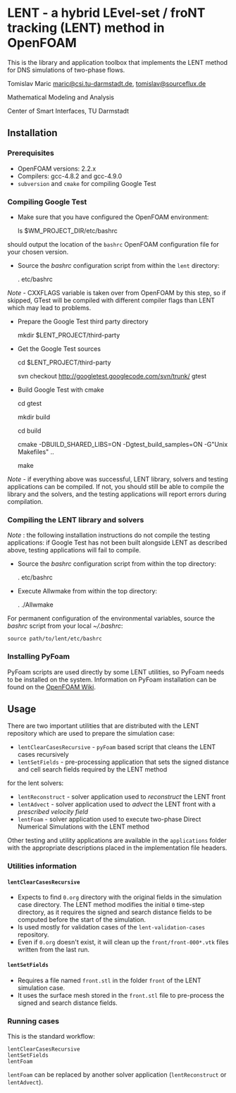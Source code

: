 # LENT - a hybrid LEvel-set / froNT tracking (LENT) method in OpenFOAM 

This is the library and application toolbox that implements the LENT method for DNS simulations of two-phase flows. 

Tomislav Maric maric@csi.tu-darmstadt.de, tomislav@sourceflux.de

Mathematical Modeling and Analysis

Center of Smart Interfaces, TU Darmstadt

## Installation 

### Prerequisites

* OpenFOAM versions: 2.2.x  
* Compilers: gcc-4.8.2 and gcc-4.9.0
* `subversion` and `cmake` for compiling Google Test 

### Compiling Google Test

* Make sure that you have configured the OpenFOAM environment:

    ls $WM_PROJECT_DIR/etc/bashrc

should output the location of the `bashrc` OpenFOAM configuration file for your chosen version.  

* Source the *bashrc* configuration script from within the `lent` directory:

    . etc/bashrc

*Note* - CXXFLAGS variable is taken over from OpenFOAM by this step, so if skipped, GTest will be compiled with different compiler flags than LENT which may lead to problems.

* Prepare the Google Test third party directory 

    mkdir $LENT_PROJECT/third-party

* Get the Google Test sources 

    cd $LENT_PROJECT/third-party

    svn checkout http://googletest.googlecode.com/svn/trunk/ gtest

* Build Google Test with cmake 

    cd gtest

    mkdir build

    cd build 

    cmake -DBUILD_SHARED_LIBS=ON -Dgtest_build_samples=ON -G"Unix Makefiles" ..

    make


*Note* - if everything above was successful, LENT library, solvers and testing applications can be compiled. If not, you should still be able to compile the library and the solvers, and the testing applications will report errors during compilation.

### Compiling the LENT library and solvers 

*Note* : the following installation instructions do not compile the testing applications: if Google Test has not been built alongside LENT as described above, testing applications will fail to compile. 

* Source the *bashrc* configuration script from within the top directory:

    . etc/bashrc

* Execute Allwmake from within the top directory:

    . ./Allwmake

For permanent configuration of the environmental variables, source the *bashrc* script from your local *~/.bashrc*: 

    source path/to/lent/etc/bashrc

### Installing PyFoam 

PyFoam scripts are used directly by some LENT utilities, so PyFoam needs to be installed on the system. Information on PyFoam installation can be found on the [OpenFOAM Wiki](http://openfoamwiki.net/index.php/Contrib/PyFoam). 

## Usage

There are two important utilities that are distributed with the LENT repository which are used to prepare the simulation case:  

* `lentClearCasesRecursive` - `pyFoam` based script that cleans the LENT cases recursively
* `lentSetFields` - pre-processing application that sets the signed distance and cell search fields required by the LENT method

for the lent solvers:

* `lentReconstruct` - solver application used to *reconstruct* the LENT front 
* `lentAdvect` - solver application used to *advect* the LENT front with a *prescribed velocity field*
* `lentFoam` - solver application used to execute two-phase Direct Numerical Simulations with the LENT method

Other testing and utility applications are available in the `applications` folder with the appropriate descriptions placed in the implementation file headers. 

### Utilities information 

#### `lentClearCasesRecursive` 

* Expects to find `0.org` directory with the original fields in the simulation case directory. The LENT method modifies the initial `0` time-step directory, as it requires the signed and search distance fields to be computed before the start of the simulation. 
* Is used mostly for validation cases of the `lent-validation-cases` repository. 
* Even if `0.org` doesn't exist, it will clean up the `front/front-000*.vtk` files written from the last run. 

#### `lentSetFields` 

* Requires a file named `front.stl` in the folder `front` of the LENT simulation case. 
* It uses the surface mesh stored in the `front.stl` file to pre-process the signed and search distance fields. 


### Running cases

This is the standard workflow: 

    lentClearCasesRecursive
    lentSetFields
    lentFoam 

`lentFoam` can be replaced by another solver application (`lentReconstruct` or `lentAdvect`).

